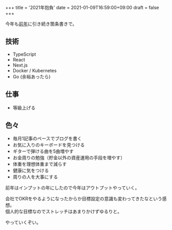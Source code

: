 +++
title = '2021年抱負'
date = 2021-01-09T16:59:00+09:00
draft = false
+++

今年も[前年](https://blog.okweird.net/entry/2020/01/01/182952)に引き続き箇条書きで。

## 技術

* TypeScript
* React
* Next.js
* Docker / Kubernetes
* Go (余裕あったら)

## 仕事

* 等級上げる    

## 色々

* 毎月1記事のペースでブログを書く
* お気に入りのキーボードを見つける
* ギターで弾ける曲を5曲増やす
* お金周りの勉強（貯金以外の資産運用の手段を増やす）
* 体重を理想体重まで減らす
* 健康に気をつける
* 周りの人を大事にする

前年はインプットの年にしたので今年はアウトプットやっていく。

会社でOKRをやるようになったからか目標設定の意識も変わってきたなという感想。  
個人的な目標なのでストレッチはあまりかけずゆるりと。

やっていくぞい。
